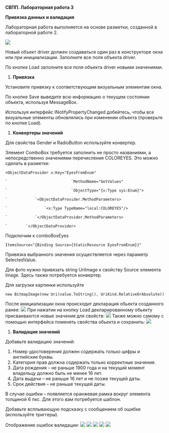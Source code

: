 **СВПП. Лабораторная работа 3**

**Привязка данных и валидация**

Лабораторная работа выполняется на основе разметки, созданной в лабораторной работе 2.

![](images/Aspose.Words.a81c7e55-135f-4235-974e-16cfd5a6ad6c.001.png)

Новый объект driver должен создаваться один раз в конструкторе окна или при инициализации. Заполните все поля объекта driver.

По кнопке Load заполните все поля объекта driver новыми значениями.

1. **Привязка**

Установите привязку к соответствующим визуальным элементам окна.

По кнопке Save выведите всю информацию о текущем состоянии объекта, используя MessageBox.

Используя интерфейс INotifyPropertyChanged добейтесь, чтобы все визуальные элементы обновлялись при изменении объекта (проверьте по кнопке Load).

1. **Конвертеры значений**

Для свойства Gender и RadioButton используйте конвертер.

Элемент ComboBox требуется заполнить не просто названиями, а непосредственно значениями перечисления COLOREYES. Это можно сделать в разметке:

```
<ObjectDataProvider x:Key="EyesFromEnum"

`                            `MethodName="GetValues" 

`                            `ObjectType="{x:Type sys:Enum}">

`            `<ObjectDataProvider.MethodParameters>

`                `<x:Type TypeName="local:COLOREYES"/>

`            `</ObjectDataProvider.MethodParameters>

`        `</ObjectDataProvider>
```

Подключим к comboBoxEyes

```
ItemsSource="{Binding Source={StaticResource EyesFromEnum}}"
```

Привязка выбранного значения осуществляется через параметр SelectedValue.

Для фото нужно привязать string UriImage к свойству Source элемента Image. Здесь также потребуется конвертер.

Для загрузки картинки используйте 
```
new BitmapImage(new Uri(value.ToString(), UriKind.RelativeOrAbsolute))
```
После инициализации окна происходит декларация обьекта созданного ранее:
![](images/initial-license.PNG)
При нажатии на кнопку Load декларированному обьекту присваиваются новые значения для свойств: 
![](images/load-license.PNG)
Также можно самому с помощью интерфейса поменять свойства обьекта и сохранить:
![](images/create-new-lisence.PNG)

1. **Валидация значений**

Добавьте валидацию значений:

1. Номер удостоверения должен содержать только цифры и английские буквы.
1. Категория прав должна содержать только корректные значения.
1. Дата рождения – не раньше 1900 года и на текущий момент владельцу должно быть не менее 16 лет.
1. Дата выдачи – не раньше 16 лет и не позже текущей даты.
1. Срок действия – не раньше текущей даты.

В случае ошибки – появляется оранжевая рамка вокруг элемента толщиной 6 пкс. Для этого вам потребуется шаблон.

Добавьте всплывающую подсказку с сообщением об ошибке (используйте триггеры).

Отображение ошибок валидации:
![](images/errors/class-error.png)
![](images/errors/dob-error.png)
![](images/errors/exp-error.png)
![](images/errors/iss-error.png)
![](images/errors/number-error.png)
